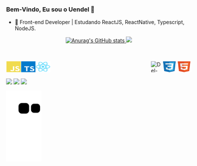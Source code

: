 ### Bem-Vindo, Eu sou o Uendel 👋

- 👾 Front-end Developer | Estudando ReactJS, ReactNative, Typescript, NodeJS.

<div align="center">
  <a href="https://github.com/uendelpapa">
    
  ![Anurag's GitHub stats](https://github-readme-stats.vercel.app/api?username=uendelpapa&show_icons=true&theme=merko)
  <img height="140rem" src="https://github-readme-stats.vercel.app/api/top-langs/?username=uendelpapa&layout=compact&langs_count=7&theme=merko"/>
</div>
 <br>
<div style="display: flex-column"><br>
  <img align="left" alt="Del-Js" height="30" width="40" src="https://raw.githubusercontent.com/devicons/devicon/master/icons/javascript/javascript-plain.svg">
  <img align="left" alt="Del-Ts" height="30" width="40" src="https://raw.githubusercontent.com/devicons/devicon/master/icons/typescript/typescript-plain.svg">
  <img align="left" alt="Del-React" height="30" width="40" src="https://raw.githubusercontent.com/devicons/devicon/master/icons/react/react-original.svg">
  <img align="right" alt="Del-HTML" height="30" width="40" src="https://raw.githubusercontent.com/devicons/devicon/master/icons/html5/html5-original.svg">
  <img align="right" alt="Del-CSS" height="30" width="40" src="https://raw.githubusercontent.com/devicons/devicon/master/icons/css3/css3-original.svg">
  <img align="right" alt="Del-Tailwindcss" height="30" width="30" src="https://encrypted-tbn0.gstatic.com/images?q=tbn:ANd9GcQDML5CFq70Y9FJ52YnyCjfdyUA3g9B6is_jA&s">
  
  ##
 </div>
 <br>
<div> 
  <a href="https://instagram.com/uendel.up" target="_blank"><img src="https://img.shields.io/badge/-Instagram-%23E4405F?style=for-the-badge&logo=instagram&logoColor=white" target="_blank"></a>
  <a href = "uendelpapa@gmail.com"><img src="https://img.shields.io/badge/-Gmail-%23333?style=for-the-badge&logo=gmail&logoColor=white" target="_blank"></a>
  <a href="https://www.linkedin.com/in/uendel-papa-1b6294211/" target="_blank"><img src="https://img.shields.io/badge/-LinkedIn-%230077B5?style=for-the-badge&logo=linkedin&logoColor=white" target="_blank"></a> 
  
  ![Snake animation](https://github.com/uendelpapa/uendelpapa/blob/output/github-contribution-grid-snake.svg)     

</div>
        
   
    

